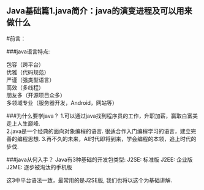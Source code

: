 Java基础篇1.java简介：java的演变进程及可以用来做什么
---

#前言：

###java语言特点:   

包容（跨平台）   
优雅（代码规范）   
严谨（强类型语言）  
高效（多线程）   
朋友多（开源项目众多）   
多领域专业（服务器开发，Android，网站等）   

###为什么要学java？
1.可以通过java找到程序员的工作，升职加薪，赢取白富美走上人生巅峰.  
2.java是一个经典的面向对象编程的语言. 很适合作入门编程学习的语言，建立完善的编程思想.
3.再不久的未来，AI时代即将到来，学会编程的本领，追上时代的步伐.


###java从何入手？
Java有3种基础的开发包类型:
J2SE: 标准版
J2EE: 企业版
J2ME: 逐步被淘汰的手机版

这3中平台语法一致，最常用的是J2SE版, 我们也将以这个为基础讲解.